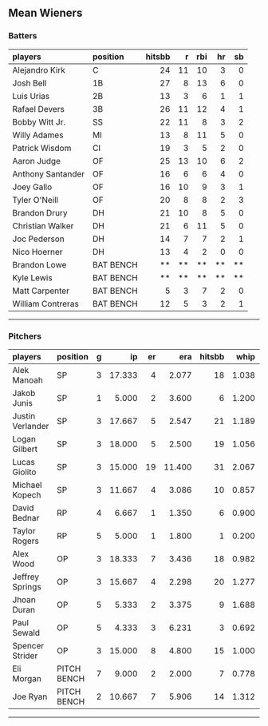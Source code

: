 ## Mean Wieners

### Batters

 
|players           |position  | hitsbb|  r| rbi| hr| sb| 
|:-----------------|:---------|------:|--:|---:|--:|--:| 
|Alejandro Kirk    |C         |     24| 11|  10|  3|  0| 
|Josh Bell         |1B        |     27|  8|  13|  6|  0| 
|Luis Urias        |2B        |     13|  3|   6|  1|  1| 
|Rafael Devers     |3B        |     26| 11|  12|  4|  1| 
|Bobby Witt Jr.    |SS        |     22| 11|   8|  3|  2| 
|Willy Adames      |MI        |     13|  8|  11|  5|  0| 
|Patrick Wisdom    |CI        |     19|  3|   5|  2|  0| 
|Aaron Judge       |OF        |     25| 13|  10|  6|  2| 
|Anthony Santander |OF        |     16|  6|   6|  4|  0| 
|Joey Gallo        |OF        |     16| 10|   9|  3|  1| 
|Tyler O'Neill     |OF        |     20|  8|   8|  2|  3| 
|Brandon Drury     |DH        |     21| 10|   8|  5|  0| 
|Christian Walker  |DH        |     21|  6|  11|  5|  0| 
|Joc Pederson      |DH        |     14|  7|   7|  2|  1| 
|Nico Hoerner      |DH        |     13|  4|   2|  0|  0| 
|Brandon Lowe      |BAT BENCH |     **| **|  **| **| **| 
|Kyle Lewis        |BAT BENCH |     **| **|  **| **| **| 
|Matt Carpenter    |BAT BENCH |      5|  3|   7|  2|  0| 
|William Contreras |BAT BENCH |     12|  5|   3|  2|  1| 


* * *

### Pitchers

 
|players          |position    |  g|     ip| er|    era| hitsbb|  whip| so|  w| sv| 
|:----------------|:-----------|--:|------:|--:|------:|------:|-----:|--:|--:|--:| 
|Alek Manoah      |SP          |  3| 17.333|  4|  2.077|     18| 1.038| 16|  2|  0| 
|Jakob Junis      |SP          |  1|  5.000|  2|  3.600|      6| 1.200|  5|  1|  0| 
|Justin Verlander |SP          |  3| 17.667|  5|  2.547|     21| 1.189| 20|  2|  0| 
|Logan Gilbert    |SP          |  3| 18.000|  5|  2.500|     19| 1.056| 15|  2|  0| 
|Lucas Giolito    |SP          |  3| 15.000| 19| 11.400|     31| 2.067| 14|  0|  0| 
|Michael Kopech   |SP          |  3| 11.667|  4|  3.086|     10| 0.857| 12|  1|  0| 
|David Bednar     |RP          |  4|  6.667|  1|  1.350|      6| 0.900|  9|  1|  1| 
|Taylor Rogers    |RP          |  5|  5.000|  1|  1.800|      1| 0.200|  7|  0|  3| 
|Alex Wood        |OP          |  3| 18.333|  7|  3.436|     18| 0.982| 14|  2|  0| 
|Jeffrey Springs  |OP          |  3| 15.667|  4|  2.298|     20| 1.277| 16|  1|  0| 
|Jhoan Duran      |OP          |  5|  5.333|  2|  3.375|      9| 1.688|  5|  0|  0| 
|Paul Sewald      |OP          |  5|  4.333|  3|  6.231|      3| 0.692|  5|  1|  0| 
|Spencer Strider  |OP          |  3| 15.000|  8|  4.800|     15| 1.000| 23|  2|  0| 
|Eli Morgan       |PITCH BENCH |  7|  9.000|  2|  2.000|      7| 0.778| 11|  2|  0| 
|Joe Ryan         |PITCH BENCH |  2| 10.667|  7|  5.906|     14| 1.312| 10|  0|  0| 


* * *


